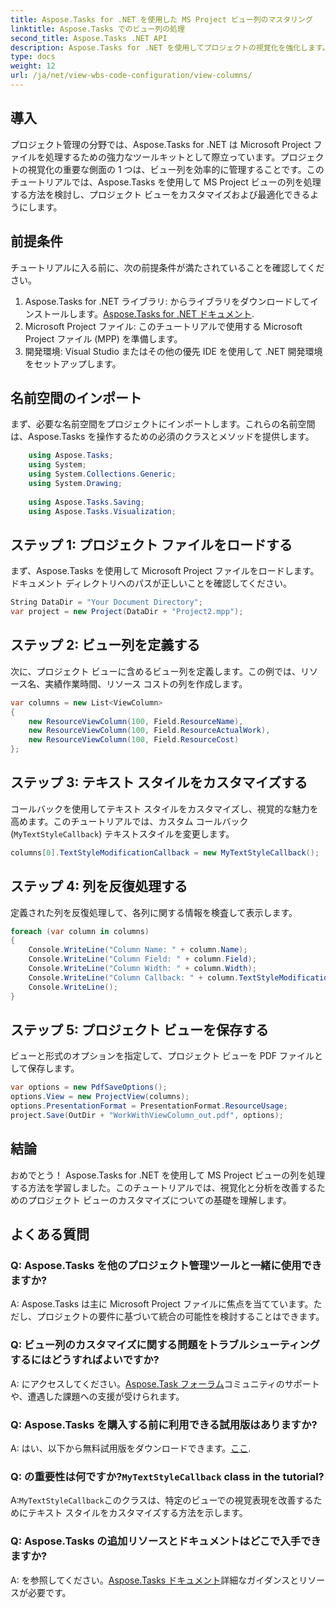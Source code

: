 ```yaml
---
title: Aspose.Tasks for .NET を使用した MS Project ビュー列のマスタリング
linktitle: Aspose.Tasks でのビュー列の処理
second_title: Aspose.Tasks .NET API
description: Aspose.Tasks for .NET を使用してプロジェクトの視覚化を強化します。 MS Project ビューの列の処理方法を段階的に学習します。効率性とカスタマイズ性を高めます。
type: docs
weight: 12
url: /ja/net/view-wbs-code-configuration/view-columns/
---
```

## 導入
プロジェクト管理の分野では、Aspose.Tasks for .NET は Microsoft Project ファイルを処理するための強力なツールキットとして際立っています。プロジェクトの視覚化の重要な側面の 1 つは、ビュー列を効率的に管理することです。このチュートリアルでは、Aspose.Tasks を使用して MS Project ビューの列を処理する方法を検討し、プロジェクト ビューをカスタマイズおよび最適化できるようにします。
## 前提条件
チュートリアルに入る前に、次の前提条件が満たされていることを確認してください。
1.  Aspose.Tasks for .NET ライブラリ: からライブラリをダウンロードしてインストールします。[Aspose.Tasks for .NET ドキュメント](https://reference.aspose.com/tasks/net/).
2. Microsoft Project ファイル: このチュートリアルで使用する Microsoft Project ファイル (MPP) を準備します。
3. 開発環境: Visual Studio またはその他の優先 IDE を使用して .NET 開発環境をセットアップします。
## 名前空間のインポート
まず、必要な名前空間をプロジェクトにインポートします。これらの名前空間は、Aspose.Tasks を操作するための必須のクラスとメソッドを提供します。
```csharp
    using Aspose.Tasks;
    using System;
    using System.Collections.Generic;
    using System.Drawing;
    
    using Aspose.Tasks.Saving;
    using Aspose.Tasks.Visualization;
```
## ステップ 1: プロジェクト ファイルをロードする
まず、Aspose.Tasks を使用して Microsoft Project ファイルをロードします。ドキュメント ディレクトリへのパスが正しいことを確認してください。
```csharp
String DataDir = "Your Document Directory";
var project = new Project(DataDir + "Project2.mpp");
```
## ステップ 2: ビュー列を定義する
次に、プロジェクト ビューに含めるビュー列を定義します。この例では、リソース名、実績作業時間、リソース コストの列を作成します。
```csharp
var columns = new List<ViewColumn>
{
    new ResourceViewColumn(100, Field.ResourceName),
    new ResourceViewColumn(100, Field.ResourceActualWork),
    new ResourceViewColumn(100, Field.ResourceCost)
};
```
## ステップ 3: テキスト スタイルをカスタマイズする
コールバックを使用してテキスト スタイルをカスタマイズし、視覚的な魅力を高めます。このチュートリアルでは、カスタム コールバック (`MyTextStyleCallback`) テキストスタイルを変更します。
```csharp
columns[0].TextStyleModificationCallback = new MyTextStyleCallback();
```
## ステップ 4: 列を反復処理する
定義された列を反復処理して、各列に関する情報を検査して表示します。
```csharp
foreach (var column in columns)
{
    Console.WriteLine("Column Name: " + column.Name);
    Console.WriteLine("Column Field: " + column.Field);
    Console.WriteLine("Column Width: " + column.Width);
    Console.WriteLine("Column Callback: " + column.TextStyleModificationCallback);
    Console.WriteLine();
}
```
## ステップ 5: プロジェクト ビューを保存する
ビューと形式のオプションを指定して、プロジェクト ビューを PDF ファイルとして保存します。
```csharp
var options = new PdfSaveOptions();
options.View = new ProjectView(columns);
options.PresentationFormat = PresentationFormat.ResourceUsage;
project.Save(OutDir + "WorkWithViewColumn_out.pdf", options);
```
## 結論
おめでとう！ Aspose.Tasks for .NET を使用して MS Project ビューの列を処理する方法を学習しました。このチュートリアルでは、視覚化と分析を改善するためのプロジェクト ビューのカスタマイズについての基礎を理解します。

## よくある質問
### Q: Aspose.Tasks を他のプロジェクト管理ツールと一緒に使用できますか?
A: Aspose.Tasks は主に Microsoft Project ファイルに焦点を当てています。ただし、プロジェクトの要件に基づいて統合の可能性を検討することはできます。
### Q: ビュー列のカスタマイズに関する問題をトラブルシューティングするにはどうすればよいですか?
A: にアクセスしてください。[Aspose.Task フォーラム](https://forum.aspose.com/c/tasks/15)コミュニティのサポートや、遭遇した課題への支援が受けられます。
### Q: Aspose.Tasks を購入する前に利用できる試用版はありますか?
A: はい、以下から無料試用版をダウンロードできます。[ここ](https://releases.aspose.com/).
###  Q: の重要性は何ですか?`MyTextStyleCallback` class in the tutorial?
 A:`MyTextStyleCallback`このクラスは、特定のビューでの視覚表現を改善するためにテキスト スタイルをカスタマイズする方法を示します。
### Q: Aspose.Tasks の追加リソースとドキュメントはどこで入手できますか?
 A: を参照してください。[Aspose.Tasks ドキュメント](https://reference.aspose.com/tasks/net/)詳細なガイダンスとリソースが必要です。